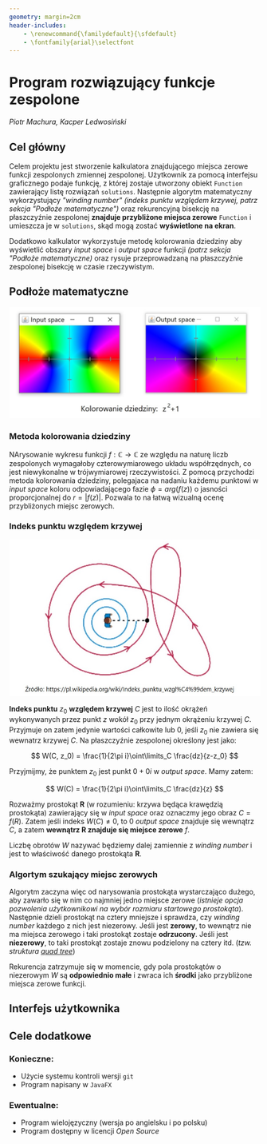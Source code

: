 ```yaml
---
geometry: margin=2cm
header-includes:
    - \renewcommand{\familydefault}{\sfdefault}
    - \fontfamily{arial}\selectfont
---
```


# Program rozwiązujący funkcje zespolone

_Piotr Machura, Kacper Ledwosiński_

## Cel główny

Celem projektu jest stworzenie kalkulatora znajdującego miejsca zerowe funkcji zespolonych zmiennej zespolonej. Użytkownik za pomocą interfejsu graficznego podaje funkcję, z której zostaje utworzony obiekt `Function` zawierający listę rozwiązań `solutions`. Następnie algorytm matematyczny wykorzystujący _"winding number"_ _(indeks punktu względem krzywej, patrz sekcja "Podłoże matematyczne")_ oraz rekurencyjną bisekcję na płaszczyźnie zespolonej **znajduje przybliżone miejsca zerowe** `Function` i umieszcza je w `solutions`, skąd mogą zostać **wyświetlone na ekran**.

Dodatkowo kalkulator wykorzystuje metodę kolorowania dziedziny aby wyświetlić obszary _input space_ i _output space_ funkcji _(patrz sekcja "Podłoże matematyczne)_ oraz rysuje przeprowadzaną na płaszczyźnie zespolonej bisekcję w czasie rzeczywistym.

## Podłoże matematyczne

![](io_spac.jpg)

### Metoda kolorowania dziedziny

NArysowanie wykresu funkcji $f: \mathbb{C}\rightarrow \mathbb{C}$ ze względu na naturę liczb zespolonych wymagałoby czterowymiarowego układu współrzędnych, co jest niewykonalne w trójwymiarowej rzeczywistości. Z pomocą przychodzi metoda kolorowania dziedziny, polegajaca na nadaniu każdemu punktowi w _input space_ koloru odpowiadającego fazie $\phi = arg(f(z))$ o jasności proporcjonalnej do $r=|f(z)|$. Pozwala to na łatwą wizualną ocenę przybliżonych miejsc zerowych.

### Indeks punktu względem krzywej

![](wn.jpg)

**Indeks punktu** $z_0$ **względem krzywej** $C$ jest to ilość okrążeń wykonywanych przez punkt $z$ wokół $z_0$ przy jednym okrążeniu krzywej $C$. Przyjmuje on zatem jedynie wartości całkowite lub 0, jeśli $z_0$ nie zawiera się wewnatrz krzywej $C$. Na płaszczyźnie zespolonej określony jest jako:

$$
W(C, z_0) = \frac{1}{2\pi i}\oint\limits_C \frac{dz}{z-z_0}
$$

Przyjmijmy, że punktem $z_0$ jest punkt $0+0i$ w _output space_. Mamy zatem:

$$
W(C) = \frac{1}{2\pi i}\oint\limits_C \frac{dz}{z}
$$

Rozważmy prostokąt **R** (w rozumieniu: krzywa będąca krawędzią prostokąta) zawierający się w _input space_ oraz oznaczmy jego obraz $C=f(R)$. Zatem jeśli indeks $W(C)\neq0$, to 0 _output space_ znajduje się wewnątrz $C$, a zatem **wewnątrz R znajduje się miejsce zerowe** $f$.

Liczbę obrotów _W_ nazywać będziemy dalej zamiennie z _winding number_ i jest to właściwość danego prostokąta **R**.

### Algortym szukający miejsc zerowych

Algorytm zaczyna więc od narysowania prostokąta wystarczająco dużego, aby zawarło się w nim co najmniej jedno miejsce zerowe (_istnieje opcja pozwolenia użytkownikowi na wybór rozmiaru startowego prostokąta_). Następnie dzieli prostokąt na cztery mniejsze i sprawdza, czy _winding number_ każdego z nich jest niezerowy. Jeśli jest **zerowy**, to wewnątrz nie ma miejsca zerowego i taki prostokąt zostaje **odrzucony**. Jeśli jest **niezerowy**, to taki prostokąt zostaje znowu podzielony na cztery itd. (_tzw. struktura [quad tree](https://en.wikipedia.org/wiki/Quadtree)_)

Rekurencja zatrzymuje się w momencie, gdy pola prostokątów o niezerowym _W_ są **odpowiednio małe** i zwraca ich **środki** jako przybliżone miejsca zerowe funkcji.

## Interfejs użytkownika

## Cele dodatkowe

### Konieczne:

-   Użycie systemu kontroli wersji `git`
-   Program napisany w `JavaFX`

### Ewentualne:

-   Program wielojęzyczny (wersja po angielsku i po polsku)
-   Program dostępny w licencji _Open Source_
